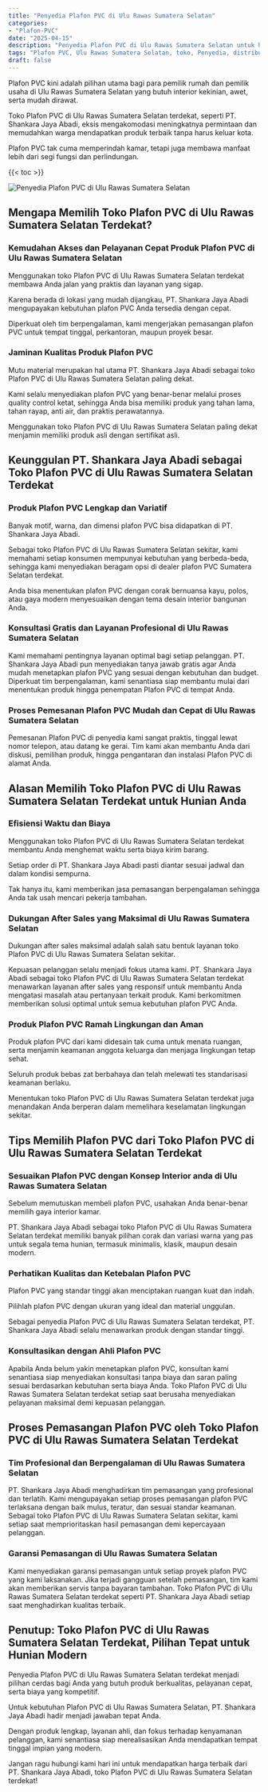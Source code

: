 ```yaml
---
title: "Penyedia Plafon PVC di Ulu Rawas Sumatera Selatan"
categories: 
- "Plafon-PVC"
date: "2025-04-15"
description: "Penyedia Plafon PVC di Ulu Rawas Sumatera Selatan untuk hunian, perkantoran, serta toko. Material berkualitas, pilihan motif, variasi warna elegan, dengan layanan pemasangan dikerjakan oleh tim berpengalaman serta jaminan resmi!|Jasa penyediaan Plafon PVC di Ulu Rawas Sumatera Selatan bagi kebutuhan rumah, kantor, maupun gerai, beserta produk terbaik dan instalasi oleh tim ahli dan jaminan resmi.|Solusi Plafon PVC di Ulu Rawas Sumatera Selatan yang terbukti bagi tempat tinggal, kantor, serta toko, dengan produk terbaik dan instalasi ditangani oleh tim ahli dan garansi resmi.|Distribusi Plafon PVC di Ulu Rawas Sumatera Selatan untuk tempat tinggal, office, dan ritel, dengan material berkualitas dan pemasangan dikerjakan oleh tim ahli, disertai beserta kepastian resmi.}"
tags: "Plafon PVC, Ulu Rawas Sumatera Selatan, toko, Penyedia, distributor"
draft: false
---
```


Plafon PVC kini adalah pilihan utama bagi para pemilik rumah dan pemilik usaha di Ulu Rawas Sumatera Selatan yang butuh interior kekinian, awet, serta mudah dirawat.

Toko Plafon PVC di Ulu Rawas Sumatera Selatan terdekat, seperti PT. Shankara Jaya Abadi, eksis mengakomodasi meningkatnya permintaan dan memudahkan warga mendapatkan produk terbaik tanpa harus keluar kota.

Plafon PVC tak cuma memperindah kamar, tetapi juga membawa manfaat lebih dari segi fungsi dan perlindungan.

{{< toc >}}

![Penyedia Plafon PVC di Ulu Rawas Sumatera Selatan](/images/Plafon-PVC/Penyedia-Plafon-PVC-di-Ulu-Rawas-Sumatera-Selatan.png)


## Mengapa Memilih Toko Plafon PVC di Ulu Rawas Sumatera Selatan Terdekat?

### Kemudahan Akses dan Pelayanan Cepat Produk Plafon PVC di Ulu Rawas Sumatera Selatan

Menggunakan toko Plafon PVC di Ulu Rawas Sumatera Selatan terdekat membawa Anda jalan yang praktis dan layanan yang sigap.

Karena berada di lokasi yang mudah dijangkau, PT. Shankara Jaya Abadi mengupayakan kebutuhan plafon PVC Anda tersedia dengan cepat.

Diperkuat oleh tim berpengalaman, kami mengerjakan pemasangan plafon PVC untuk tempat tinggal, perkantoran, maupun proyek besar.

### Jaminan Kualitas Produk Plafon PVC

Mutu material merupakan hal utama PT. Shankara Jaya Abadi sebagai toko Plafon PVC di Ulu Rawas Sumatera Selatan paling dekat.

Kami selalu menyediakan plafon PVC yang benar-benar melalui proses quality control ketat, sehingga Anda bisa memiliki produk yang tahan lama, tahan rayap, anti air, dan praktis perawatannya.

Menggunakan toko Plafon PVC di Ulu Rawas Sumatera Selatan paling dekat menjamin memiliki produk asli dengan sertifikat asli.

## Keunggulan PT. Shankara Jaya Abadi sebagai Toko Plafon PVC di Ulu Rawas Sumatera Selatan Terdekat

### Produk Plafon PVC Lengkap dan Variatif

Banyak motif, warna, dan dimensi plafon PVC bisa didapatkan di PT. Shankara Jaya Abadi.

Sebagai toko Plafon PVC di Ulu Rawas Sumatera Selatan sekitar, kami memahami setiap konsumen mempunyai kebutuhan yang berbeda-beda, sehingga kami menyediakan beragam opsi di dealer plafon PVC Sumatera Selatan terdekat.

Anda bisa menentukan plafon PVC dengan corak bernuansa kayu, polos, atau gaya modern menyesuaikan dengan tema desain interior bangunan Anda.

### Konsultasi Gratis dan Layanan Profesional di Ulu Rawas Sumatera Selatan

Kami memahami pentingnya layanan optimal bagi setiap pelanggan. PT. Shankara Jaya Abadi pun menyediakan tanya jawab gratis agar Anda mudah menetapkan plafon PVC yang sesuai dengan kebutuhan dan budget. Diperkuat tim berpengalaman, kami senantiasa siap membantu mulai dari menentukan produk hingga penempatan Plafon PVC di tempat Anda.

### Proses Pemesanan Plafon PVC Mudah dan Cepat di Ulu Rawas Sumatera Selatan

Pemesanan Plafon PVC di penyedia kami sangat praktis, tinggal lewat nomor telepon, atau datang ke gerai. Tim kami akan membantu Anda dari diskusi, pemilihan produk, hingga pengantaran dan instalasi Plafon PVC di alamat Anda.

## Alasan Memilih Toko Plafon PVC di Ulu Rawas Sumatera Selatan Terdekat untuk Hunian Anda

### Efisiensi Waktu dan Biaya

Menggunakan toko Plafon PVC di Ulu Rawas Sumatera Selatan terdekat membantu Anda menghemat waktu serta biaya kirim barang.

Setiap order di PT. Shankara Jaya Abadi pasti diantar sesuai jadwal dan dalam kondisi sempurna.

Tak hanya itu, kami memberikan jasa pemasangan berpengalaman sehingga Anda tak usah mencari pekerja tambahan.

### Dukungan After Sales yang Maksimal di Ulu Rawas Sumatera Selatan

Dukungan after sales maksimal adalah salah satu bentuk layanan toko Plafon PVC di Ulu Rawas Sumatera Selatan sekitar.

Kepuasan pelanggan selalu menjadi fokus utama kami. PT. Shankara Jaya Abadi sebagai toko Plafon PVC di Ulu Rawas Sumatera Selatan terdekat menawarkan layanan after sales yang responsif untuk membantu Anda mengatasi masalah atau pertanyaan terkait produk. Kami berkomitmen memberikan solusi optimal untuk semua kebutuhan plafon PVC Anda.

### Produk Plafon PVC Ramah Lingkungan dan Aman

Produk plafon PVC dari kami didesain tak cuma untuk menata ruangan, serta menjamin keamanan anggota keluarga dan menjaga lingkungan tetap sehat.

Seluruh produk bebas zat berbahaya dan telah melewati tes standarisasi keamanan berlaku.

Menentukan toko Plafon PVC di Ulu Rawas Sumatera Selatan terdekat juga menandakan Anda berperan dalam memelihara keselamatan lingkungan sekitar.

## Tips Memilih Plafon PVC dari Toko Plafon PVC di Ulu Rawas Sumatera Selatan Terdekat

### Sesuaikan Plafon PVC dengan Konsep Interior anda di Ulu Rawas Sumatera Selatan

Sebelum memutuskan membeli plafon PVC, usahakan Anda benar-benar memilih gaya interior kamar.

PT. Shankara Jaya Abadi sebagai toko Plafon PVC di Ulu Rawas Sumatera Selatan terdekat memiliki banyak pilihan corak dan variasi warna yang pas untuk segala tema hunian, termasuk minimalis, klasik, maupun desain modern.

### Perhatikan Kualitas dan Ketebalan Plafon PVC

Plafon PVC yang standar tinggi akan menciptakan ruangan kuat dan indah.

Pilihlah plafon PVC dengan ukuran yang ideal dan material unggulan.

Sebagai penyedia Plafon PVC di Ulu Rawas Sumatera Selatan terdekat, PT. Shankara Jaya Abadi selalu menawarkan produk dengan standar tinggi.

### Konsultasikan dengan Ahli Plafon PVC

Apabila Anda belum yakin menetapkan plafon PVC, konsultan kami senantiasa siap menyediakan konsultasi tanpa biaya dan saran paling sesuai berdasarkan kebutuhan serta biaya Anda. Toko Plafon PVC di Ulu Rawas Sumatera Selatan terdekat setiap saat berusaha menyediakan pelayanan maksimal demi kepuasan pelanggan.

## Proses Pemasangan Plafon PVC oleh Toko Plafon PVC di Ulu Rawas Sumatera Selatan Terdekat

### Tim Profesional dan Berpengalaman di Ulu Rawas Sumatera Selatan

PT. Shankara Jaya Abadi menghadirkan tim pemasangan yang profesional dan terlatih. Kami mengupayakan setiap proses pemasangan plafon PVC terlaksana dengan baik mulus, teratur, dan sesuai standar keamanan. Sebagai toko Plafon PVC di Ulu Rawas Sumatera Selatan sekitar, kami setiap saat memprioritaskan hasil pemasangan demi kepercayaan pelanggan.

### Garansi Pemasangan di Ulu Rawas Sumatera Selatan

Kami menyediakan garansi pemasangan untuk setiap proyek plafon PVC yang kami laksanakan. Jika terjadi gangguan setelah pemasangan, tim kami akan memberikan servis tanpa bayaran tambahan. Toko Plafon PVC di Ulu Rawas Sumatera Selatan terdekat seperti PT. Shankara Jaya Abadi setiap saat menghadirkan kualitas terbaik.

## Penutup: Toko Plafon PVC di Ulu Rawas Sumatera Selatan Terdekat, Pilihan Tepat untuk Hunian Modern

Penyedia Plafon PVC di Ulu Rawas Sumatera Selatan terdekat menjadi pilihan cerdas bagi Anda yang butuh produk berkualitas, pelayanan cepat, serta biaya yang kompetitif.

Untuk kebutuhan Plafon PVC di Ulu Rawas Sumatera Selatan, PT. Shankara Jaya Abadi hadir menjadi jawaban tepat Anda.

Dengan produk lengkap, layanan ahli, dan fokus terhadap kenyamanan pelanggan, kami senantiasa siap merealisasikan Anda mendapatkan tempat tinggal impian yang modern.

Jangan ragu hubungi kami hari ini untuk mendapatkan harga terbaik dari PT. Shankara Jaya Abadi, toko Plafon PVC di Ulu Rawas Sumatera Selatan terdekat!